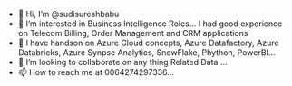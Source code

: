 - 👋 Hi, I’m @sudisureshbabu
- 👀 I’m interested in Business Intelligence Roles...
I had good experience on Telecom Billing, Order Management and CRM applications
- 🌱 I have handson on Azure Cloud concepts, Azure Datafactory, Azure Databricks, Azure Synpse Analytics,  SnowFlake, Phython, PowerBI...
- 💞️ I’m looking to collaborate on any thing Related Data ...
- 📫 How to reach me at 0064274297336...

<!---
sudisureshbabu/sudisureshbabu is a ✨ special ✨ repository because its `README.md` (this file) appears on your GitHub profile.
You can click the Preview link to take a look at your changes.
--->
